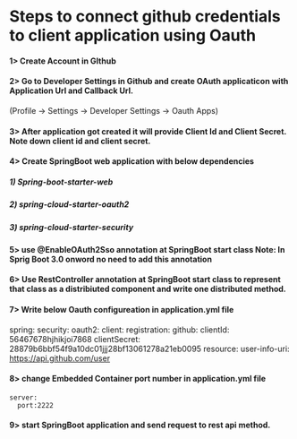 # Steps to connect github credentials to client application using Oauth 


#### 1> Create Account in GIthub
#### 2> Go to Developer Settings in Github and create OAuth applicaticon with Application Url and Callback Url.
(Profile -> Settings -> Developer Settings -> Oauth Apps)
#### 3> After application got created it will provide Client Id and Client Secret. Note down client id and client secret.
#### 4> Create SpringBoot web application with below dependencies
 ##### 1) Spring-boot-starter-web
 ##### 2) spring-cloud-starter-oauth2
  ##### 3) spring-cloud-starter-security

#### 5> use @EnableOAuth2Sso annotation at SpringBoot start class Note: In Sprig Boot 3.0 onword no need to add this annotation
#### 6> Use RestController annotation at SpringBoot start class to represent that class as a distribiuted component and write one distributed method.

#### 7> Write below Oauth configureation in application.yml file
spring:
  security:
    oauth2:
      client:
        registration:
          github:
            clientId: 56467678hjhikjoi7868
            clientSecret: 28879b6bbf54f9a10dc01jjj28bf13061278a21eb0095
  resource:
        user-info-uri: https://api.github.com/user

#### 8> change Embedded Container port number in application.yml file 
    server:
      port:2222
#### 9> start SpringBoot application and send request to rest api method.
